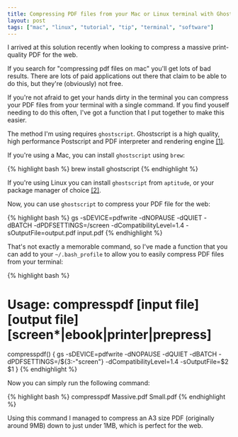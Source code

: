 ```yaml
---
title: Compressing PDF files from your Mac or Linux terminal with Ghostscript
layout: post
tags: ["mac", "linux", "tutorial", "tip", "terminal", "software"]
---
```

I arrived at this solution recently when looking to compress a massive print-quality PDF for the web.

If you search for "compressing pdf files on mac" you'll get lots of bad results. There are lots of paid applications out there that claim to be able to do this, but they're (obviously) not free.

<!-- more -->

If you're not afraid to get your hands dirty in the terminal you can compress your PDF files from your terminal with a single command. If you find youself needing to do this often, I've got a function that I put together to make this easier.

The method I'm using requires `ghostscript`. Ghostscript is a high quality, high performance Postscript and PDF interpreter and rendering engine [[1]](http://ghostscript.com/FAQ.html).

If you're using a Mac, you can install `ghostscript` using `brew`:

{% highlight bash %}
brew install ghostscript
{% endhighlight %}

If you're using Linux you can install `ghostscript` from `aptitude`, or your package manager of choice [[2]](https://gist.github.com/leomelzer/3949356).

Now, you can use `ghostscript` to compress your PDF file for the web:

{% highlight bash %}
gs -sDEVICE=pdfwrite -dNOPAUSE -dQUIET -dBATCH -dPDFSETTINGS=/screen -dCompatibilityLevel=1.4 -sOutputFile=output.pdf input.pdf
{% endhighlight %}

That's not exactly a memorable command, so I've made a function that you can add to your `~/.bash_profile` to allow you to easily compress PDF files from your terminal:

{% highlight bash %}
# Usage: compresspdf [input file] [output file] [screen*|ebook|printer|prepress]
compresspdf() {
    gs -sDEVICE=pdfwrite -dNOPAUSE -dQUIET -dBATCH -dPDFSETTINGS=/${3:-"screen"} -dCompatibilityLevel=1.4 -sOutputFile=$2 $1
}
{% endhighlight %}

Now you can simply run the following command:

{% highlight bash %}
compresspdf Massive.pdf Small.pdf
{% endhighlight %}

Using this command I managed to compress an A3 size PDF (originally around 9MB) down to just under 1MB, which is perfect for the web.
